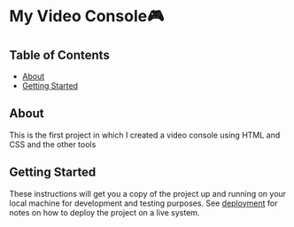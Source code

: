 # My Video Console🎮

## Table of Contents

- [About](#about)
- [Getting Started](#getting_started)


## About <a name = "about"></a>

This is the first project in which I created a video console using HTML and CSS and the other tools
 

## Getting Started <a name = "getting_started"></a>

These instructions will get you a copy of the project up and running on your local machine for development and testing purposes. See [deployment](#deployment) for notes on how to deploy the project on a live system.
